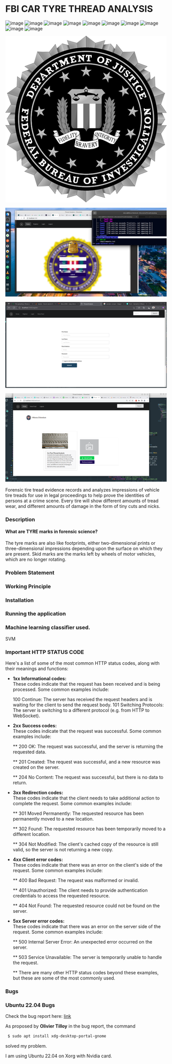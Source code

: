 # FBI CAR TYRE THREAD ANALYSIS


![image](https://img.shields.io/badge/React-20232A?style=for-the-badge&logo=react&logoColor=61DAFB)
![image](https://img.shields.io/badge/Heroku-430098?style=for-the-badge&logo=heroku&logoColor=white)
![image](https://img.shields.io/badge/MongoDB-4EA94B?style=for-the-badge&logo=mongodb&logoColor=white)
![image](https://img.shields.io/badge/MySQL-005C84?style=for-the-badge&logo=mysql&logoColor=white)
![image](https://img.shields.io/badge/Figma-F24E1E?style=for-the-badge&logo=figma&logoColor=white)
![image](https://img.shields.io/badge/Codecademy-FFF0E5?style=for-the-badge&logo=codecademy&logoColor=303347)
![image](https://img.shields.io/badge/Express.js-000000?style=for-the-badge&logo=express&logoColor=white)
![image](https://img.shields.io/badge/npm-CB3837?style=for-the-badge&logo=npm&logoColor=white)
![image](https://img.shields.io/badge/Node.js-339933?style=for-the-badge&logo=nodedotjs&logoColor=white)
![image](https://img.shields.io/badge/Redux-593D88?style=for-the-badge&logo=redux&logoColor=white)


<a class="center">
<img src="./src/Images/fbi.png">
</a>

<p align="center"><img src="./src/Images/fbi-login.png" /></p>

<p align="center"><img src="./src/Images/fbi-register.png" /></p>

<p align="center"><img src="./src/Images/fbi-dashboard.png" /></p>

<p>
Forensic tire tread evidence records and analyzes impressions of vehicle tire treads for use in legal proceedings to help prove the identities of persons at a crime scene. Every tire will show different amounts of tread wear, and different amounts of damage in the form of tiny cuts and nicks.
</p>


### Description
#### What are TYRE marks in forensic science?

<p>
The tyre marks are also like footprints, either two-dimensional prints or three-dimensional impressions depending upon the surface on which they are present. Skid marks are the marks left by wheels of motor vehicles, which are no longer rotating.
</p>


### Problem Statement
<p>

</p>


### Working Principle
<p>

</p>


### Installation
<p>

</p>


### Running the application
<p>

</p>


### Machine learning classifier used.
<p>
  SVM
</p>


### Important HTTP STATUS CODE
<p>
Here's a list of some of the most common HTTP status codes, along with their meanings and functions:
<ul>
<li> <b> 1xx Informational codes: </b> </li>
These codes indicate that the request has been received and is being processed. Some common examples include: <br>

100 Continue: The server has received the request headers and is waiting for the client to send the request body.
101 Switching Protocols: The server is switching to a different protocol (e.g. from HTTP to WebSocket).


<li> <b> 2xx Success codes: </b> </li>
These codes indicate that the request was successful. Some common examples include: <br>

** 200 OK: The request was successful, and the server is returning the requested data.

** 201 Created: The request was successful, and a new resource was created on the server.

** 204 No Content: The request was successful, but there is no data to return.


<li> <b> 3xx Redirection codes: </b> </li>
These codes indicate that the client needs to take additional action to complete the request. Some common examples include: <br>

** 301 Moved Permanently: The requested resource has been permanently moved to a new location.

** 302 Found: The requested resource has been temporarily moved to a different location.

** 304 Not Modified: The client's cached copy of the resource is still valid, so the server is not returning a new copy.


<li> <b> 4xx Client error codes: </b> </li>
These codes indicate that there was an error on the client's side of the request. Some common examples include: <br>

** 400 Bad Request: The request was malformed or invalid.

** 401 Unauthorized: The client needs to provide authentication credentials to access the requested resource.

** 404 Not Found: The requested resource could not be found on the server.


<li> <b> 5xx Server error codes: </b> </li>
These codes indicate that there was an error on the server side of the request. Some common examples include:

** 500 Internal Server Error: An unexpected error occurred on the server.

** 503 Service Unavailable: The server is temporarily unable to handle the request.

** There are many other HTTP status codes beyond these examples, but these are some of the most commonly used.

</ul>

</p>


### Bugs
### Ubuntu 22.04 Bugs

<p>
Check the bug report here: <a href="https://bugs.launchpad.net/ubuntu/+source/chromium-browser/+bug/1970148"> link </a>

As proposed by <b> Olivier Tilloy</b> in the bug report, the command
</p>

```bash
 $ sudo apt install xdg-desktop-portal-gnome

```

<p>
solved my problem.

I am using Ubuntu 22.04 on Xorg with Nvidia card.

</p>
